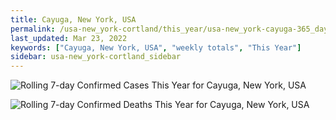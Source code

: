 ```yaml
---
title: Cayuga, New York, USA
permalink: /usa-new_york-cortland/this_year/usa-new_york-cayuga-365_days.html
last_updated: Mar 23, 2022
keywords: ["Cayuga, New York, USA", "weekly totals", "This Year"]
sidebar: usa-new_york-cortland_sidebar
---
```


![Rolling 7-day Confirmed Cases This Year for Cayuga, New York, USA](/covid_tracker/images/graphs/usa-new_york-cayuga-rolling_7_days_confirmed-365_days_graph.png)

![Rolling 7-day Confirmed Deaths This Year for Cayuga, New York, USA](/covid_tracker/images/graphs/usa-new_york-cayuga-rolling_7_days_deaths-365_days_graph.png)
